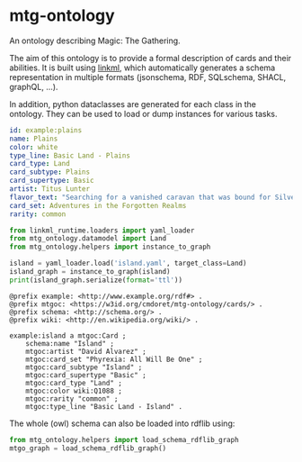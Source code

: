 # mtg-ontology

An ontology describing Magic: The Gathering.


The aim of this ontology is to provide a formal description of cards and their abilities. It is built using [linkml](linkml.io), which automatically generates a schema representation in multiple formats (jsonschema, RDF, SQLschema, SHACL, graphQL, ...).

In addition, python dataclasses are generated for each class in the ontology. They can be used to load or dump instances for various tasks.

```yaml title="island.yaml"
id: example:plains
name: Plains
color: white
type_line: Basic Land - Plains
card_type: Land
card_subtype: Plains
card_supertype: Basic
artist: Titus Lunter
flavor_text: "Searching for a vanished caravan that was bound for Silverymoon, you’ve come to a bank of mysterious fog."
card_set: Adventures in the Forgotten Realms
rarity: common
```

```python
from linkml_runtime.loaders import yaml_loader
from mtg_ontology.datamodel import Land
from mtg_ontology.helpers import instance_to_graph 

island = yaml_loader.load('island.yaml', target_class=Land)
island_graph = instance_to_graph(island)
print(island_graph.serialize(format='ttl'))
```

```turtle
@prefix example: <http://www.example.org/rdf#> .
@prefix mtgoc: <https://w3id.org/cmdoret/mtg-ontology/cards/> .
@prefix schema: <http://schema.org/> .
@prefix wiki: <http://en.wikipedia.org/wiki/> .

example:island a mtgoc:Card ;
    schema:name "Island" ;
    mtgoc:artist "David Alvarez" ;
    mtgoc:card_set "Phyrexia: All Will Be One" ;
    mtgoc:card_subtype "Island" ;
    mtgoc:card_supertype "Basic" ;
    mtgoc:card_type "Land" ;
    mtgoc:color wiki:Q1088 ;
    mtgoc:rarity "common" ;
    mtgoc:type_line "Basic Land - Island" .
```

The whole (owl) schema can also be loaded into rdflib using:

```python
from mtg_ontology.helpers import load_schema_rdflib_graph
mtgo_graph = load_schema_rdflib_graph()
```
